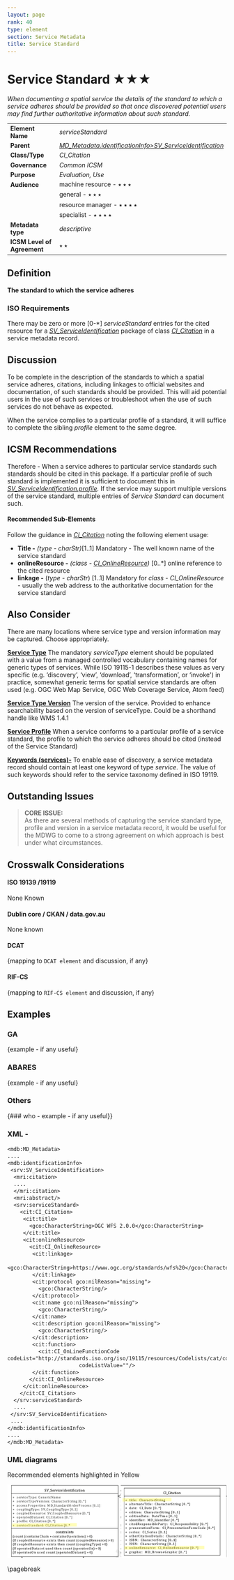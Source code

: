 ```yaml
---
layout: page
rank: 40
type: element
section: Service Metadata
title: Service Standard
---
```

# Service Standard ★★★ 

*When documenting a spatial service the details of the standard to which a service adheres should be provided so that once discovered potential users may find further authoritative information about such standard.*

| | |
| --- | --- |
| **Element Name** | *serviceStandard* |
| **Parent** | *[MD_Metadata.identificationInfo>SV_ServiceIdentification](./ServiceIdentification)* |
| **Class/Type** | *CI_Citation* |
| **Governance** | *Common ICSM* |
| **Purpose** | *Evaluation, Use* |
| **Audience** | machine resource - ⭑ ⭑ ⭑ |
| | general - ⭑ ⭑ ⭑ |
| | resource manager - ⭑ ⭑ ⭑ ⭑ |
| | specialist - ⭑ ⭑ ⭑ ⭑ |
| **Metadata type** | *descriptive* |
| **ICSM Level of Agreement** | ⭑ ⭑ |

## Definition  
**The standard to which the service adheres**

### ISO Requirements

There may be zero or more [0-\*] *serviceStandard* entries for the cited resource for a *[SV_ServiceIdentification](./ServiceIdentification)* package of class *[CI_Citation](./class-CI_Citation)* in a service metadata record.

## Discussion  
To be complete in the description of the standards to which a spatial service adheres, citations, including linkages to official websites and documentation, of such standards should be provided. This will aid potential users in the use of such services or troubleshoot when the use of such services do not behave as expected.

When the service complies to a particular profile of a standard, it will suffice to complete the sibling *profile* element to the same degree.


## ICSM Recommendations 

Therefore - When a service adheres to particular service standards such standards should be cited in this package. If a particular profile of such standard is implemented it is sufficient to document this in *[SV_ServiceIdentification.profile](./ServiceProfile).* If the service may support multiple versions of the service standard, multiple entries of *Service Standard* can document such.

#### Recommended Sub-Elements 
Follow the guidance in *[CI_Citation](./class-CI_Citation)* noting the following element usage:

- **Title -** *(type - charStr)*[1..1] Mandatory - The well known name of the service standard
- **onlineResource -** *(class - [CI_OnlineResource](./class-CI_OnlineResource))* [0..\*] online reference to the cited resource
 - **linkage -** (*type - charStr*) [1..1] Mandatory for *class - CI_OnlineResource* - usually the web address to the authoritative documentation for the service standard

## Also Consider
There are many locations where service type and version information may be captured. Choose appropriately.

**[Service Type](./ServiceType)** The mandatory *serviceType* element should be populated with a value from a managed controlled vocabulary containing names for generic types of services. While ISO 19115-1 describes these values as very specific (e.g. ‘discovery’, ‘view’, ‘download’, ‘transformation’, or ‘invoke') in practice, somewhat generic terms for spatial service standards are often used (e.g. OGC Web Map Service, OGC Web Coverage Service, Atom feed)

**[Service Type Version](./ServiceTypeVersion)** The version of the service. Provided to enhance searchability based on the version of serviceType. Could be a shorthand handle like WMS 1.4.1

**[Service Profile](./ServiceProfile)** When a service conforms to a particular profile of a service standard, the profile to which the service adheres should be cited (instead of the Service Standard)

**[Keywords (services)-](./Keywords)** To enable ease of discovery, a service metadata record should contain at least one keyword of type *service*. The value of such keywords should refer to the service taxonomy defined in ISO 19119.

## Outstanding Issues

> **CORE ISSUE:**  
As there are several methods of capturing the service standard type, profile and version in a service metadata record, it would be useful for the MDWG to come to a strong agreement on which approach is best under what circumstances.


## Crosswalk Considerations 

#### ISO 19139 /19119
None Known

#### Dublin core / CKAN / data.gov.au 
None known

#### DCAT 
{mapping to `DCAT element` and discussion, if any}

#### RIF-CS
{mapping to `RIF-CS element` and discussion, if any}

## Examples

### GA
{example - if any useful}

### ABARES
{example - if any useful}

### Others
{### who - example - if any useful}}

### XML -

```
<mdb:MD_Metadata>
....
<mdb:identificationInfo>
 <srv:SV_ServiceIdentification>
  <mri:citation>
  ....
  </mri:citation>
  <mri:abstract/>
  <srv:serviceStandard>
    <cit:CI_Citation>
     <cit:title>
       <gco:CharacterString>OGC WFS 2.0.0</gco:CharacterString>
     </cit:title>
     <cit:onlineResource>
       <cit:CI_OnlineResource>
        <cit:linkage>
          <gco:CharacterString>https://www.ogc.org/standards/wfs%20</gco:CharacterString>
        </cit:linkage>
        <cit:protocol gco:nilReason="missing">
          <gco:CharacterString/>
        </cit:protocol>
        <cit:name gco:nilReason="missing">
          <gco:CharacterString/>
        </cit:name>
        <cit:description gco:nilReason="missing">
          <gco:CharacterString/>
        </cit:description>
        <cit:function>
          <cit:CI_OnLineFunctionCode codeList="http://standards.iso.org/iso/19115/resources/Codelists/cat/codelists.xml#CI_OnLineFunctionCode"
                       codeListValue=""/>
        </cit:function>
       </cit:CI_OnlineResource>
     </cit:onlineResource>
    </cit:CI_Citation>
  </srv:serviceStandard>
  ....
 </srv:SV_ServiceIdentification>
 ....
</mdb:identificationInfo>
....
</mdb:MD_Metadata>
```

### UML diagrams

Recommended elements highlighted in Yellow

![Service Standard](../images/ServiceStandard.png)

\pagebreak

